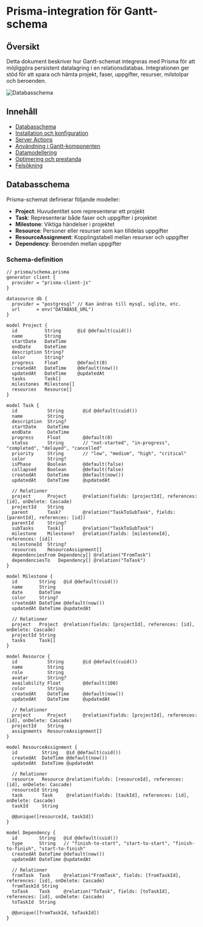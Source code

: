 # Prisma-integration för Gantt-schema

## Översikt

Detta dokument beskriver hur Gantt-schemat integreras med Prisma för att möjliggöra persistent datalagring i en relationsdatabas. Integrationen ger stöd för att spara och hämta projekt, faser, uppgifter, resurser, milstolpar och beroenden.

![Databasschema](https://hebbkx1anhila5yf.public.blob.vercel-storage.com/database-schema-placeholder-wPtVb1YSk7OBDnFhavg76KNMsy1IOg.png)

## Innehåll

- [Databasschema](#databasschema)
- [Installation och konfiguration](#installation-och-konfiguration)
- [Server Actions](#server-actions)
- [Användning i Gantt-komponenten](#användning-i-gantt-komponenten)
- [Datamodellering](#datamodellering)
- [Optimering och prestanda](#optimering-och-prestanda)
- [Felsökning](#felsökning)

## Databasschema

Prisma-schemat definierar följande modeller:

- **Project**: Huvudentitet som representerar ett projekt
- **Task**: Representerar både faser och uppgifter i projektet
- **Milestone**: Viktiga händelser i projektet
- **Resource**: Personer eller resurser som kan tilldelas uppgifter
- **ResourceAssignment**: Kopplingstabell mellan resurser och uppgifter
- **Dependency**: Beroenden mellan uppgifter

### Schema-definition

```prisma
// prisma/schema.prisma
generator client {
  provider = "prisma-client-js"
}

datasource db {
  provider = "postgresql" // Kan ändras till mysql, sqlite, etc.
  url      = env("DATABASE_URL")
}

model Project {
  id          String      @id @default(cuid())
  name        String
  startDate   DateTime
  endDate     DateTime
  description String?
  color       String?
  progress    Float       @default(0)
  createdAt   DateTime    @default(now())
  updatedAt   DateTime    @updatedAt
  tasks       Task[]
  milestones  Milestone[]
  resources   Resource[]
}

model Task {
  id           String       @id @default(cuid())
  name         String
  description  String?
  startDate    DateTime
  endDate      DateTime
  progress     Float        @default(0)
  status       String       // "not-started", "in-progress", "completed", "delayed", "cancelled"
  priority     String       // "low", "medium", "high", "critical"
  color        String?
  isPhase      Boolean      @default(false)
  collapsed    Boolean      @default(false)
  createdAt    DateTime     @default(now())
  updatedAt    DateTime     @updatedAt
  
  // Relationer
  project      Project      @relation(fields: [projectId], references: [id], onDelete: Cascade)
  projectId    String
  parent       Task?        @relation("TaskToSubTask", fields: [parentId], references: [id])
  parentId     String?
  subTasks     Task[]       @relation("TaskToSubTask")
  milestone    Milestone?   @relation(fields: [milestoneId], references: [id])
  milestoneId  String?
  resources    ResourceAssignment[]
  dependenciesFrom Dependency[] @relation("FromTask")
  dependenciesTo   Dependency[] @relation("ToTask")
}

model Milestone {
  id        String   @id @default(cuid())
  name      String
  date      DateTime
  color     String?
  createdAt DateTime @default(now())
  updatedAt DateTime @updatedAt
  
  // Relationer
  project   Project  @relation(fields: [projectId], references: [id], onDelete: Cascade)
  projectId String
  tasks     Task[]
}

model Resource {
  id           String       @id @default(cuid())
  name         String
  role         String
  avatar       String?
  availability Float        @default(100)
  color        String
  createdAt    DateTime     @default(now())
  updatedAt    DateTime     @updatedAt
  
  // Relationer
  project      Project      @relation(fields: [projectId], references: [id], onDelete: Cascade)
  projectId    String
  assignments  ResourceAssignment[]
}

model ResourceAssignment {
  id         String   @id @default(cuid())
  createdAt  DateTime @default(now())
  updatedAt  DateTime @updatedAt
  
  // Relationer
  resource   Resource @relation(fields: [resourceId], references: [id], onDelete: Cascade)
  resourceId String
  task       Task     @relation(fields: [taskId], references: [id], onDelete: Cascade)
  taskId     String

  @@unique([resourceId, taskId])
}

model Dependency {
  id        String   @id @default(cuid())
  type      String   // "finish-to-start", "start-to-start", "finish-to-finish", "start-to-finish"
  createdAt DateTime @default(now())
  updatedAt DateTime @updatedAt
  
  // Relationer
  fromTask  Task     @relation("FromTask", fields: [fromTaskId], references: [id], onDelete: Cascade)
  fromTaskId String
  toTask    Task     @relation("ToTask", fields: [toTaskId], references: [id], onDelete: Cascade)
  toTaskId  String

  @@unique([fromTaskId, toTaskId])
}

